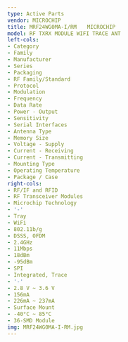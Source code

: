 ```yaml
---
type: Active Parts
vendor: MICROCHIP
title: MRF24WG0MA-I/RM　　MICROCHIP
model: RF TXRX MODULE WIFI TRACE ANT
left-cols:
- Category
- Family
- Manufacturer
- Series
- Packaging 
- RF Family/Standard
- Protocol
- Modulation
- Frequency
- Data Rate
- Power - Output
- Sensitivity
- Serial Interfaces
- Antenna Type
- Memory Size
- Voltage - Supply
- Current - Receiving
- Current - Transmitting
- Mounting Type
- Operating Temperature
- Package / Case
right-cols:
- RF/IF and RFID
- RF Transceiver Modules
- Microchip Technology
- '-'
- Tray 
- WiFi
- 802.11b/g
- DSSS, OFDM
- 2.4GHz
- 11Mbps
- 18dBm
- -95dBm
- SPI
- Integrated, Trace
- '-'
- 2.8 V ~ 3.6 V
- 156mA
- 226mA ~ 237mA
- Surface Mount
- -40°C ~ 85°C
- 36-SMD Module
img: MRF24WG0MA-I-RM.jpg
---
```

